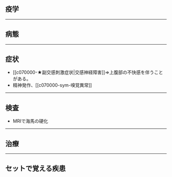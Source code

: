 ## 疫学

---
## 病態
---
## 症状
- [[c070000-★副交感刺激症状|交感神経障害]]⇒上腹部の不快感を伴うことがある。
- 精神発作、[[c070000-sym-嗅覚異常]]
---
## 検査
- MRIで海馬の硬化
---
## 治療
---
## セットで覚える疾患
